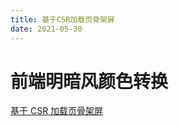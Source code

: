 ```yaml
---
title: 基于CSR加载页骨架屏
date: 2021-05-30
---
```


# 前端明暗风颜色转换

[基于 CSR 加载页骨架屏](https://github.com/YoRenChen/skeleton-screen-demo)

